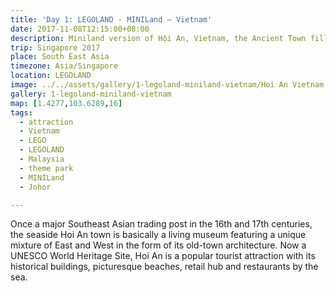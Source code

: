 ```yaml
---
title: 'Day 1: LEGOLAND - MINILand – Vietnam'
date: 2017-11-08T12:15:00+08:00
description: Miniland version of Hội An, Vietnam, the Ancient Town filled with yellow houses rich in traditional motifs and one of the UNESCO World Heritage Site.
trip: Singapore 2017
place: South East Asia
timezone: Asia/Singapore
location: LEGOLAND
image: ../../assets/gallery/1-legoland-miniland-vietnam/Hoi An Vietnam.jpeg
gallery: 1-legoland-miniland-vietnam
map: [1.4277,103.6289,16]
tags:
  - attraction
  - Vietnam
  - LEGO
  - LEGOLAND
  - Malaysia
  - theme park
  - MINILand
  - Johor

---
```

Once a major Southeast Asian trading post in the 16th and 17th centuries, the seaside Hoi An town is basically a living museum featuring a unique mixture of East and West in the form of its old-town architecture. Now a UNESCO World Heritage Site, Hoi An is a popular tourist attraction with its historical buildings, picturesque beaches, retail hub and restaurants by the sea.
